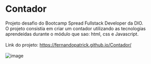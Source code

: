 # Contador
Projeto desafio do Bootcamp Spread Fullstack Developer da DIO. <br/>
O projeto consistia em criar um contador utilizando as tecnologias aprendeidas durante o módulo que sao: html, css e Javascript.
<br/><br/>
Link do projeto: https://fernandopatrick.github.io/Contador/
<br/>
<br/>
![image](https://user-images.githubusercontent.com/78447989/167653596-c1833603-e7c5-4496-97d6-5b58d65e705d.png)
